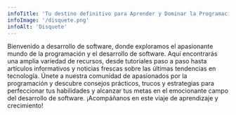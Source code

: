 ```yaml
---
infoTitle: 'Tu destino definitivo para Aprender y Dominar la Programación'
infoImage: '/disquete.png'
infoAlt: 'Disquete'
---
```


Bienvenido a desarrollo de software, donde exploramos el apasionante mundo
de la programación y el desarrollo de software. Aquí encontrarás una
amplia variedad de recursos, desde tutoriales paso a paso hasta artículos
informativos y noticias frescas sobre las últimas tendencias en
tecnología. Únete a nuestra comunidad de apasionados por la programación y
descubre consejos prácticos, trucos y estrategias para perfeccionar tus
habilidades y alcanzar tus metas en el emocionante campo del desarrollo de
software. ¡Acompáñanos en este viaje de aprendizaje y crecimiento!
